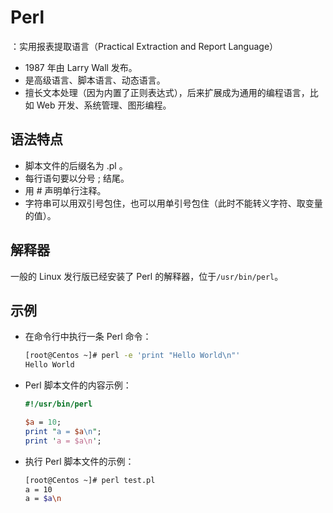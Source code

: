 # Perl

：实用报表提取语言（Practical Extraction and Report Language）
- 1987 年由 Larry Wall 发布。
- 是高级语言、脚本语言、动态语言。
- 擅长文本处理（因为内置了正则表达式），后来扩展成为通用的编程语言，比如 Web 开发、系统管理、图形编程。

## 语法特点

- 脚本文件的后缀名为 .pl 。
- 每行语句要以分号 ; 结尾。
- 用 # 声明单行注释。
- 字符串可以用双引号包住，也可以用单引号包住（此时不能转义字符、取变量的值）。

## 解释器

一般的 Linux 发行版已经安装了 Perl 的解释器，位于`/usr/bin/perl`。

## 示例

- 在命令行中执行一条 Perl 命令：
    ```sh
    [root@Centos ~]# perl -e 'print "Hello World\n"'
    Hello World
    ```

- Perl 脚本文件的内容示例：
    ```perl
    #!/usr/bin/perl
    
    $a = 10;
    print "a = $a\n";
    print 'a = $a\n';
    ```

- 执行 Perl 脚本文件的示例：
    ```sh
    [root@Centos ~]# perl test.pl 
    a = 10
    a = $a\n
    ```
